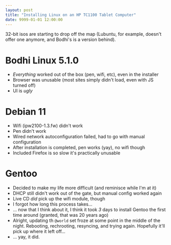 ```yaml
---
layout: post
title: "Installing Linux on an HP TC1100 Tablet Computer"
date: 9999-01-01 12:00:00
---
```


32-bit isos are starting to drop off the map (Lubuntu, for example, doesn't offer one anymore, and Bodhi's is a version behind).

# Bodhi Linux 5.1.0

- _Everything_ worked out of the box (pen, wifi, etc), even in the installer
- Browser was unusable (most sites simply didn't load, even with JS turned off)
- UI is _ugly_

# Debian 11

- Wifi (ipw2100-1.3.fw) didn't work
- Pen didn't work
- Wired network autoconfiguration failed, had to go with manual configuration
- After installation is completed, pen works (yay), no wifi though
- Included Firefox is so slow it's practically unusable

# Gentoo

- Decided to make my life more difficult (and reminisce while I'm at it)
- DHCP still didn't work out of the gate, but manual config worked again
- Live CD _did_ pick up the wifi module, though
- I forgot how long this process takes...
- ... now that I think about it, I think it took _3_ days to install Gentoo the first time around (granted, that was 20 years ago)
- Alright, updating th `@world` set froze at some point in the middle of the night. Rebooting, rechrooting, resyncing, and trying again. Hopefully it'll pick up where it left off...
- ... yay, it did.
